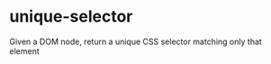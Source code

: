 unique-selector
===============

Given a DOM node, return a unique CSS selector matching only that element